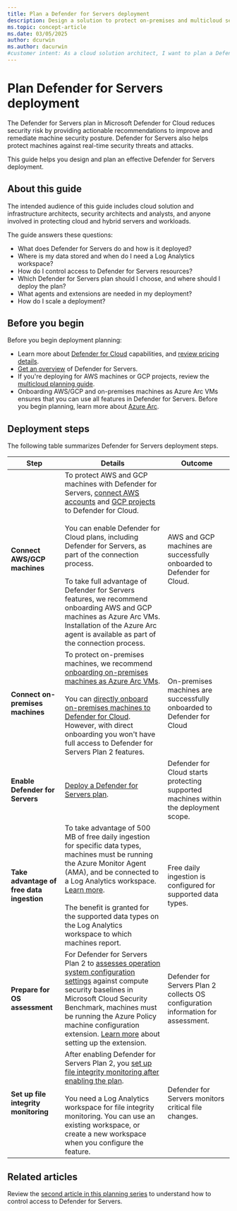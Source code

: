 ```yaml
---
title: Plan a Defender for Servers deployment
description: Design a solution to protect on-premises and multicloud servers with Microsoft Defender for Servers.
ms.topic: concept-article
ms.date: 03/05/2025
author: dcurwin
ms.author: dacurwin
#customer intent: As a cloud solution architect, I want to plan a Defender for Servers deployment so that I can protect on-premises and multicloud servers.
---
```


# Plan Defender for Servers deployment

The Defender for Servers plan in Microsoft Defender for Cloud reduces security risk by providing actionable recommendations to improve and remediate machine security posture. Defender for Servers also helps protect machines against real-time security threats and attacks.

This guide helps you design and plan an effective Defender for Servers deployment.

## About this guide

The intended audience of this guide includes cloud solution and infrastructure architects, security architects and analysts, and anyone involved in protecting cloud and hybrid servers and workloads.

The guide answers these questions:

- What does Defender for Servers do and how is it deployed?
- Where is my data stored and when do I need a Log Analytics workspace?
- How do I control access to Defender for Servers resources?
- Which Defender for Servers plan should I choose, and where should I deploy the plan?
- What agents and extensions are needed in my deployment?
- How do I scale a deployment?

## Before you begin

Before you begin deployment planning:

- Learn more about [Defender for Cloud](defender-for-cloud-introduction.md) capabilities, and [review pricing details](https://azure.microsoft.com/pricing/details/defender-for-cloud/).
- [Get an overview](defender-for-servers-overview.md) of Defender for Servers.
- If you're deploying for AWS machines or GCP projects, review the [multicloud planning guide](plan-multicloud-security-get-started.md).
- Onboarding AWS/GCP and on-premises machines as Azure Arc VMs ensures that you can use all features in Defender for Servers. Before you begin planning, learn more about [Azure Arc](/azure/azure-arc/overview).

## Deployment steps

The following table summarizes Defender for Servers deployment steps.

| **Step** | **Details** | **Outcome** |
|--|--|--|
| **Connect AWS/GCP machines** | To protect AWS and GCP machines with Defender for Servers, [connect AWS accounts](quickstart-onboard-aws.md) and [GCP projects](quickstart-onboard-gcp.md) to Defender for Cloud.<br/><br/> You can enable Defender for Cloud plans, including Defender for Servers, as part of the connection process.<br/><br/> To take full advantage of Defender for Servers features, we recommend onboarding AWS and GCP machines as Azure Arc VMs. Installation of the Azure Arc agent is available as part of the connection process. | AWS and GCP machines are successfully onboarded to Defender for Cloud. |
| **Connect on-premises machines** | To protect on-premises machines, we recommend [onboarding on-premises machines as Azure Arc VMs](quickstart-onboard-machines.md).<br/><br/> You can [directly onboard on-premises machines to Defender for Cloud](onboard-machines-with-defender-for-endpoint.md). However, with direct onboarding you won't have full access to Defender for Servers Plan 2 features. | On-premises machines are successfully onboarded to Defender for Cloud |
| **Enable Defender for Servers** | [Deploy a Defender for Servers plan](tutorial-enable-servers-plan.md). | Defender for Cloud starts protecting supported machines within the deployment scope. |
| **Take advantage of free data ingestion** | To take advantage of 500 MB of free daily ingestion for specific data types, machines must be running the Azure Monitor Agent (AMA), and be connected to a Log Analytics workspace. [Learn more](data-ingestion-benefit.md).<br/><br/> The benefit is granted for the supported data types on the Log Analytics workspace to which machines report. | Free daily ingestion is configured for supported data types. |
| **Prepare for OS assessment** | For Defender for Servers Plan 2 to [assesses operation system configuration settings](operating-system-misconfiguration.md) against compute security baselines in Microsoft Cloud Security Benchmark, machines must be running the Azure Policy machine configuration extension. [Learn more](security-baseline-guest-configuration.md) about setting up the extension. | Defender for Servers Plan 2 collects OS configuration information for assessment. |
| **Set up file integrity monitoring** | After enabling Defender for Servers Plan 2, you [set up file integrity monitoring after enabling the plan](file-integrity-monitoring-overview.md).<br/><br/> You need a Log Analytics workspace for file integrity monitoring. You can use an existing workspace, or create a new workspace when you configure the feature. | Defender for Servers monitors critical file changes. |

## Related articles

Review the [second article in this planning series](plan-defender-for-servers-roles.md) to understand how to control access to Defender for Servers.
